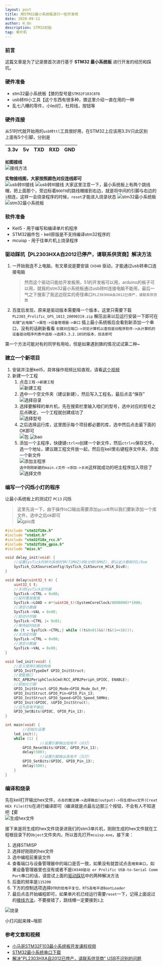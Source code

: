 ```yaml
---
layout: post
title: 用STM32最小系统板进行一些开发吧
date: 2020-09-11
author: H_On
description: STM32初始
tag: 单片机
---
```


### 前言
这篇文章是为了记录猹首次进行基于 **STM32 最小系统板** 进行开发的经历和踩坑。

### 硬件准备
* stm32最小系统板【猹的型号是`STM32F103C8T6`
* usb转ttl小工具【这个东西有很多种，猹这里介绍一直在用的一种
* 乱七八糟的零件，小led灯，杜邦线，按钮等

### 硬件连接
从51时代就开始用的`usb转ttl`工具很好用，在STM32上应该用3.3V只此区别<br>
上面有5个引脚，分别是

|3.3v|5v|TXD|RXD|GND|
|:-:|:-:|:-:|:-:|:-:|

**如图接线**<br>
![接线方法](/images/20200911/usb-ttl-stm32.png)

**实物接线图，大家按照颜色对应连线即可**<br>
![usb转ttl接线](/images/20200911/usb-ttl-b.jpg)
![usb转ttl接线](/images/20200911/usb-ttl-f.jpg)
大家这里注意一下，最小系统板上有两个跳线帽，把上面那个，旁边标着`BOOT0`的跳线帽接到右边，就是将中间的引脚与右边的`1`相连，这样一会烧录程序的时候，`reset`才能进入烧录状态
![stm32最小系统板](/images/20200911/stm32-f.jpg)
![stm32最小系统板](/images/20200911/stm32-b.jpg)

### 软件准备
* Keil5 - 用于编写和编译单片机程序
* STM32器件包 - keil原版是不支持编译stm32程序的
* mcuisp - 用于往单片机上烧录程序

### 驱动踩坑【PL2303HXA自2012已停产，请联系供货商】解决方法
1. 一开始我连不上电脑，有文章说是要安装 `CH340` 驱动，才能通过usb转串口连接电脑
   > 然而这个驱动只能给开发板用，51的开发板可以用，arduino的板子可以用，就我的stm32最小系统板通过usb转ttl连接电脑不能用，最后一气之下搜索了我这边现实的奇怪串口`PL2303HXA自2012已停产，请联系供货商`
2. 百度后发现，原来是驱动版本需要降一个版本，这里只需要下载 `PL2303_Prolific_GPS_1013_20090319.zip` 解压出来以后运行安装一下即可在 `右键“此电脑”->属性->设备管理器->串口` 插上最小系统板后会看到新添加一个串口，没有的话刷新看看 `右键对应端口->浏览计算机以查找驱动程序软件->从计算机的设备驱动程序列表中选取->选择3.3.2.105的版本，双击即可`

第一个方法可能对有的同学有用哈，但是如果遇到猹的情况试试第二种~

### 建立一个新项目
1. 安装并注册keil5，具体操作视频比较直观，请看[这个视频](https://www.bilibili.com/video/BV1i7411679X?p=2)
2. 新建一个工程
   1. 点击`工程->新建工程`<br>![新建工程](/images/20200911/newprojectstep1.png)
   2. 选中一个空文件夹（建议新建），然后写入工程名，最后点击“保存”<br>![选择目录](/images/20200911/newprojectstep2.png)
   3. 选择要解释的单片机，先在搜索栏里输入咱们的型号，选中对应的型号之后点确定，一个工程就创建成功了<br>![选择型号](/images/20200911/newprojectstep3.png)
   4. 之后选择运行库，这里图示每个项目都必要的库，选中然后点击最下面的OK即可<br>![包](/images/20200911/basicpackage1.png) ![bao](/images/20200911/basicpackage2.png)
   5. 添加一个主程序，快捷键`ctrl+n`创建一个新文件，然后`ctrl+s`保存文件，选一个地址，建议跟工程文件放一起，然后在keil里右键程序文件夹，添加一个新文件<br>![添加主程序](/images/20200911/newprojectstep4.png)<br>
   	`选中刚刚新建的main.c文件->添加->关闭`这样就成功的吧主程序加入项目了<br>![选择文件](/images/20200911/newprojectstep5.png)

### 编写一个闪烁小灯的程序
让最小系统板上的测试灯 `PC13` 闪烁<br>
> 这里先说一下，由于操作io口输出需要添加`gpio库`所以我们要新添加一个库文件，选中之后ok即可<br>![gpio库](/images/20200911/add-gpio.png)

```c
#include "stm32f10x.h"
#include "stdint.h"
#include "stm32f10x_rcc.h"
#include "stm32f10x_gpio.h"
#include "misc.h"

void delay_init(void) {
	//设置SysTick时钟为系统时钟(72MHZ)的8分频(9MHZ)，即以此计数耗时1/9um
	SysTick_CLKSourceConfig(SysTick_CLKSource_HCLK_Div8);
}

void delay(uint32_t n) {
	uint32_t t;
	//关闭SysTick定时器
	SysTick->CTRL = 0x00;
	//延时重装载值
	SysTick->LOAD = n*(uint16_t)(SystemCoreClock/8000000)*1000;
	//清空计数器
	SysTick->VAL = 0x00;
	//启动计时器
	SysTick->CTRL |= 0x01;
	//等待延时结束
	do {t = SysTick->CTRL;} while ((t&0x01)&&!(t&(1<<16)));
	//关闭定时器
	SysTick->CTRL = 0x00;
	//清空计数器
	SysTick->VAL = 0x00;
}

void led_init(void) {
    //定义使用引脚结构体
	GPIO_InitTypeDef GPIO_InitStruct;
	//使能接口
	RCC_APB2PeriphClockCmd(RCC_APB2Periph_GPIOC, ENABLE);
	//初始化引脚
	GPIO_InitStruct.GPIO_Mode=GPIO_Mode_Out_PP;
	GPIO_InitStruct.GPIO_Pin=GPIO_Pin_13;
	GPIO_InitStruct.GPIO_Speed=GPIO_Speed_50MHz;
	GPIO_Init(GPIOC, &GPIO_InitStruct);
	//设为高电平输出
	GPIO_SetBits(GPIOC, GPIO_Pin_13);
}

int main(void) {
        //初始化设置
	led_init();
	while (1) {
                //设置引脚输出低电平（点灯）
		GPIO_ResetBits(GPIOC, GPIO_Pin_13);
		delay(500);
                //设置引脚输出高电平（灭灯）
		GPIO_SetBits(GPIOC, GPIO_Pin_13);
		delay(500);
	}
}
```

### 编译和烧录
先在keil打开输出hex文件，`点击的魔法棒->选择输出(output)->将生成hex文件(Creat HEX File)打勾`在进行编译即可（编译就是点最左边那三个按钮，不会有人不知道吧【雾<br>
![生成hex文件](/images/20200911/debug.png)

接下来是将生成的hex文件烧录进我们的stm3单片机，刚刚生成的hex文件就在工程根目录下的`Object`文件夹内，所以首先打开`mcuisp.exe`，接下来：
1. 选择STMISP
2. 选择好刚刚的hex文件
3. 选中编程前重装文件
4. 查看端口与设备管理器中的端口是否一致，如果没有就尝试点击`搜索串口`，如果设备管理器里也没有或者不是`CH340驱动 or Prolific USB-to-Serial Comm Port`串口的话，请尝试上面的[驱动踩坑](#驱动踩坑pl2303hxa自2012已停产请联系供货商解决方法)中的两种解决方法
5. 后面的频率是`115200`
6. 下方的控制选项选择`DTR的低电平复位，RTS高电平进BootLoader`
7. 最后点击开始编程即可，如果单片机已经运行需要`reset`一下，记得上面说过的[接线方法](#硬件连接)，不要接错了，跳线帽一定要接到`1`上

![烧录](/images/20200911/record.png)

小灯闪起来辣~哦耶

### 参考文章和视频
* [小马哥STM32F103最小系统板开发课程视频](https://www.bilibili.com/video/BV1i7411679X?t=556)
* [STM32最小系统串口下载](https://www.bilibili.com/video/BV1ee411x7Ns?t=7)
* [解决"PL2303HXA自2012已停产，请联系供货商" USB不识别的问题](https://blog.csdn.net/wtf3505/article/details/104138727)
